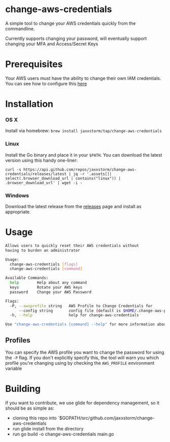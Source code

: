 # change-aws-credentials

A simple tool to change your AWS credentials quickly from the commandline.

Currently supports changing your password, will eventually support changing your MFA and Access/Secret Keys

# Prerequisites

Your AWS users must have the ability to change their own IAM credentials. You can see how to configure this [here](http://docs.aws.amazon.com/IAM/latest/UserGuide/tutorial_users-self-manage-mfa-and-creds.html)

# Installation

### OS X

Install via homebrew: `brew install jaxxstorm/tap/change-aws-credentials`

### Linux

Install the Go binary and place it in your `$PATH`. You can download the latest version using this handy one-liner:

```
curl -s https://api.github.com/repos/jaxxstorm/change-aws-credentials/releases/latest | jq -r '.assets[]| select(.browser_download_url | contains("linux")) | .browser_download_url' | wget -i -
```

### Windows

Download the latest release from the [releases](https://github.com/jaxxstorm/change-aws-credentials/releases/latest) page and install as appropriate.

# Usage

```bash
Allows users to quickly reset their AWS credentials without
having to burden an administrator

Usage:
  change-aws-credentials [flags]
  change-aws-credentials [command]

Available Commands:
  help        Help about any command
  keys        Rotate your AWS keys
  password    Change your AWS Password

Flags:
  -P, --awsprofile string   AWS Profile to Change Credentials for
      --config string       config file (default is $HOME/.change-aws-password.yaml)
  -h, --help                help for change-aws-credentials

Use "change-aws-credentials [command] --help" for more information about a command.
```

## Profiles

You can specify the AWS profile you want to change the password for using the `-P` flag. If you don't explicitly specify this, the tool will warn you which profile you're changing using by checking the `AWS_PROFILE` environment variable

# Building

If you want to contribute, we use glide for dependency management, so it should be as simple as:

 - cloning this repo into `$GOPATH/src/github.com/jaxxstorm/change-aws-credentials 
 - run glide install from the directory 
 - run go build -o change-aws-credentials main.go




